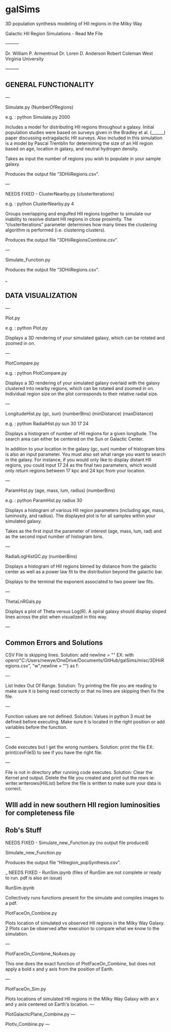 # galSims
3D population synthesis modeling of HII regions in the Milky Way


Galactic HII Region Simulations - Read Me File

———

Dr. William P. Armentrout
Dr. Loren D. Anderson
Robert Coleman
West Virginia University

———

## GENERAL FUNCTIONALITY ##

—

Simulate.py (NumberOfRegions)

e.g. : python Simulate.py 2000

Includes a model for distributing HII regions throughout a galaxy. Initial population studies were
based on surveys given in the Bradley et al. (______) paper discussing extragalactic HII surveys.
Also included in this simulation is a model by Pascal Tremblin for determining the size of an HII
region based on age, location in galaxy, and neutral hydrogen density.

Takes as input the number of regions you wish to populate in your sample galaxy.

Produces the output file “3DHiiRegions.csv”.

—

NEEDS FIXED - ClusterNearby.py (clusterIterations)

e.g. : python ClusterNearby.py 4

Groups overlapping and engulfed HII regions together to simulate our inability to
resolve distant HII regions in close proximity. The “clusterIterations” parameter determines
how many times the clustering algorithm is performed (i.e. clustering clusters).

Produces the output file “3DHiiRegionsCombine.csv”.

—

Simulate_Function.py

Produces the output file “3DHiiRegions.csv”.

_

## DATA VISUALIZATION ##

—

Plot.py

e.g. : python Plot.py

Displays a 3D rendering of your simulated galaxy, which can be rotated and zoomed in on.

—

PlotCompare.py

e.g. : python PlotCompare.py

Displays a 3D rendering of your simulated galaxy overlaid with the galaxy clustered into
nearby regions, which can be rotated and zoomed in on. Individual region size on the plot
corresponds to their relative radial size.

—

LongitudeHist.py (gc, sun) (numberBins) (minDistance) (maxDistance)

e.g. : python RadialHist.py sun 30 17 24

Displays a histogram of number of HII regions for a given longitude. The search area
can either be centered on the Sun or Galactic Center.

In addition to your location in the galaxy (gc, sun) number of histogram bins is also
an input parameter. You must also set what range you want to search in the galaxy. For
instance, if you would only like to display distant HII regions, you could input 17 24 as the
final two parameters, which would only return regions between 17 kpc and 24 kpc from your
location.

—

ParamHist.py (age, mass, lum, radius) (numberBins)

e.g. : python ParamHist.py radius 30

Displays a histogram of various HII region parameters (including age, mass, luminosity, and
radius). The displayed plot is for all samples within your simulated galaxy.

Takes as the first input the parameter of interest (age, mass, lum, rad) and as the second
input number of histogram bins.

—


RadialLogHistGC.py (numberBins)

Displays a histogram of HII regions binned by distance from the galactic center as well as
a power law fit to the distribution beyond the galactic bar.

Displays to the terminal the exponent associated to two power law fits.

—

ThetaLnRGals.py

Displays a plot of Theta versus Log(R). A spiral galaxy should display sloped lines across the plot when visualized in this way.

—

## Common Errors and Solutions ##

CSV File is skipping lines. Solution: add newline = "" EX: with open(r"C:/Users/newye/OneDrive/Documents/GitHub/galSims/misc/3DHiiRegions.csv", "w",newline = "") as f:

—

List Index Out Of Range. Solution: Try printing the file you are reading to make sure it is being read correctly or that no lines are skipping then fix the file.

—

Function values are not defined. Solution: Values in python 3 must be defined before executing. Make sure it is located in the right position or add variables before the function.

—

Code executes but I get the wrong numbers. Solution: print the file EX: print(csvFileS) to see if you have the right file.

—

File is not in directory after running code executes. Solution: Clear the Kernel and output. Delete the file you created and print out the rows ie: writer.writerows(HiiList)
before the file is written to make sure your data is correct.

## WIll add in new southern HII region luminosities for completeness file
## Rob's Stuff ##

NEEDS FIXED - Simulate_new_Function.py (no output file produced)

Simulate_new_Function.py

Produces the output file “HIIregion_popSynthesis.csv”.

_
NEEDS FIXED - RunSim.ipynb (files of RunSim are not complete or ready to run. pdf is also an issue)

RunSim.ipynb

Collectively runs functions present for the simulate and compiles images to a pdf.


PlotFaceOn_Combine.py

Plots location of simulated vs observed HII regions in the Milky Way Galaxy. 2 Plots can be
observed after execution to compare what we know to the simulation.

—

PlotFaceOn_Combine_NoAxes.py

This one does the exact function of PlotFaceOn_Combine, but does not apply a bold x and y axis
from the position of Earth.

—

PlotFaceOn_Sim.py

Plots locations of simulated HII regions in the Milky Way Galaxy with an x and y axis centered
on Earth's location.
—

PlotGalacticPlane_Combine.py
—

Plotlv_Combine.py
—
